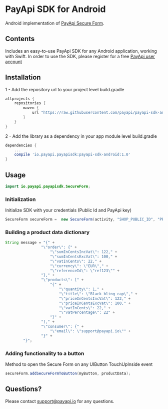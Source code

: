 # PayApi SDK for Android

Android implementation of [PayApi Secure Form](https://payapi.io/apidoc/#api-Payments-PostSecureForm).

## Contents

Includes an easy-to-use PayApi SDK for any Android application, working with Swift.
In order to use the SDK, please register for a free [PayApi user account](https://input.payapi.io)

## Installation

1 - Add the repository url to your project level build.gradle
```gradle
allprojects {
    repositories {        
        maven {
            url "https://raw.githubusercontent.com/payapi/payapi-sdk-android/releases"
        }
    }
}
```
2 - Add the library as a dependency in your app module level build.gradle
```gradle
dependencies {
    ...
    compile 'io.payapi.payapisdk:payapi-sdk-android:1.0'
}
```

## Usage

```java
import io.payapi.payapisdk.SecureForm;
```

### Initialization
Initialize SDK with your credentials (Public Id and PayApi key)
```java
SecureForm secureForm =  new SecureForm(activity, "SHOP_PUBLIC_ID", "PROVIDED_API_KEY");
```

### Building a product data dictionary

```java
String message = "{" +
                "\"order\": {" +
                    "\"sumInCentsIncVat\": 122," +
                    "\"sumInCentsExcVat\": 100," +
                    "\"vatInCents\": 22," +
                    "\"currency\": \"EUR\"," +
                    "\"referenceId\": \"ref123\"" +
                "}," +
                "\"products\": [" +
                    "{" +
                        "\"quantity\": 1," +
                        "\"title\": \"Black bling cap\"," +
                        "\"priceInCentsIncVat\": 122," +
                        "\"priceInCentsExcVat\": 100," +
                        "\"vatInCents\": 22," +
                        "\"vatPercentage\": 22" +
                    "}" +
                "]," +
                "\"consumer\": {" +
                    "\"email\": \"support@payapi.io\"" +
                "}" +
        "}";
```

### Adding functionality to a button

Method to open the Secure Form on any UIButton TouchUpInside event

```java
secureForm.addSecureFormToButton(myButton, productData);
```

## Questions?

Please contact support@payapi.io for any questions.
